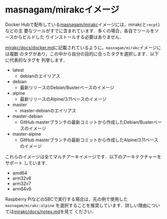 # masnagam/mirakcイメージ

Docker Hubで配布している[masnagam/mirakc]イメージには，mirakcと`recpt1`などの主
要なツールがすでに含まれています．多くの場合，各自でツールをソースからビルドした
りインストールする必要はありません．

[mirakc/docs/docker.md]に記載されているように，`masnagam/mirakc`イメージには複数
のタグがあり，この中から自分の目的に合ったタグを選択します．以下に代表的なタグを
列挙します．

* latest
  * debianのエイリアス
* debian
  * 最新リリースのDebian/Busterベースのイメージ
* alpine
  * 最新リリースのAlpine/3.11ベースのイメージ
* master
  * master-debianのエイリアス
* master-debian
  * GitHub masterブランチの最新コミットから作成したDebian/Busterベースのイメージ
* master-alpine
  * GitHub masterブランチの最新コミットから作成したAlpine/3.11ベースのイメージ

これらのイメージは全てマルチアーキイメージです．以下のアーキテクチャーをサポート
しています．

* amd64
* arm32v6
* arm32v7
* arm64v8

Raspberry PiなどのSBCで実行する場合は，先の例で使用した`masnagam/mirakc:alpine`
を選択することを推奨しています．詳しい理由については[mirakc/docs/notes.md]を見て
ください．

[masnagam/mirakc]: https://hub.docker.com/repository/docker/masnagam/mirakc
[mirakc/docs/docker.md]: https://github.com/masnagam/mirakc/blob/master/docs/docker.md#pre-built-images-in-dockerhub
[mirakc/docs/notes.md]: https://github.com/masnagam/mirakc/blob/master/docs/notes.md#mirakc-leaks-memory
